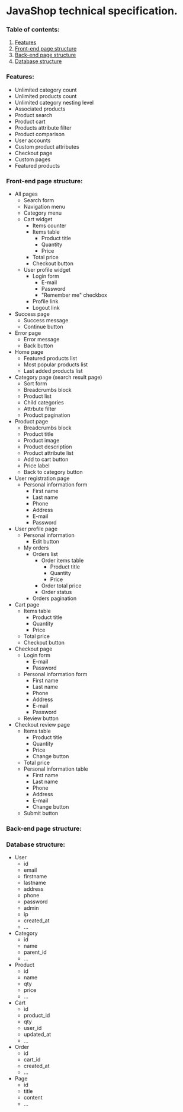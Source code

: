 # JavaShop technical specification.

### Table of contents:
1. [Features](#features)
2. [Front-end page structure](#front-end-page-structure)
3. [Back-end page structure](#back-end-page-structure)
4. [Database structure](#database-structure)

### Features:
* Unlimited category count
* Unlimited products count
* Unlimited category nesting level
* Associated products
* Product search
* Product cart
* Products attribute filter
* Product comparison
* User accounts
* Custom product attributes
* Checkout page
* Custom pages
* Featured products


### Front-end page structure:
* All pages
  * Search form
  * Navigation menu
  * Category menu
  * Cart widget
    * Items counter
    * Items table
      * Product title
      * Quantity
      * Price
    * Total price
    * Checkout button
  * User profile widget
    * Login form
      * E-mail
      * Password
      * "Remember me" checkbox
    * Profile link
    * Logout link
* Success page
  * Success message
  * Continue button
* Error page
  * Error message
  * Back button
* Home page
  * Featured products list
  * Most popular products list
  * Last added products list
* Category page (search result page)
  * Sort form
  * Breadcrumbs block
  * Product list
  * Child categories
  * Attrbute filter
  * Product pagination
* Product page
  * Breadcrumbs block
  * Product title
  * Product image
  * Product description
  * Product attribute list
  * Add to cart button
  * Price label
  * Back to category button
* User registration page
  * Personal information form
    * First name
    * Last name
    * Phone
    * Address
    * E-mail
    * Password
* User profile page
  * Personal information
    * Edit button
  * My orders
    * Orders list
      * Order items table
        * Product title
        * Quantity
        * Price
      * Order total price
      * Order status
    * Orders pagination
* Cart page
  * Items table
    * Product title
    * Quantity
    * Price
  * Total price
  * Checkout button
* Checkout page
  * Login form
    * E-mail
    * Password
  * Personal information form
    * First name
    * Last name
    * Phone
    * Address
    * E-mail
    * Password
  * Review button
* Checkout review page
  * Items table
    * Product title
    * Quantity
    * Price
    * Change button
  * Total price
  * Personal information table
    * First name
    * Last name
    * Phone
    * Address
    * E-mail
    * Change button
  * Submit button

### Back-end page structure:


### Database structure:
* User
  * id
  * email
  * firstname
  * lastname
  * address
  * phone
  * password
  * admin
  * ip
  * created_at
  * ...
* Category
  * id
  * name
  * parent_id
  * ...
* Product
  * id
  * name
  * qty
  * price
  * ...
* Cart
  * id
  * product_id
  * qty
  * user_id
  * updated_at
  * ...
* Order
  * id
  * cart_id
  * created_at
  * ...
* Page
  * id
  * title
  * content
  * ...
